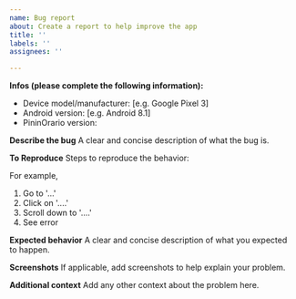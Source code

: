 ```yaml
---
name: Bug report
about: Create a report to help improve the app
title: ''
labels: ''
assignees: ''

---
```


**Infos (please complete the following information):**
 - Device model/manufacturer: [e.g. Google Pixel 3]
 - Android version: [e.g. Android 8.1]
 - PininOrario version: 


**Describe the bug**
A clear and concise description of what the bug is.

**To Reproduce**
Steps to reproduce the behavior:

For example,
1. Go to '...'
2. Click on '....'
3. Scroll down to '....'
4. See error

**Expected behavior**
A clear and concise description of what you expected to happen.

**Screenshots**
If applicable, add screenshots to help explain your problem.

**Additional context**
Add any other context about the problem here.
